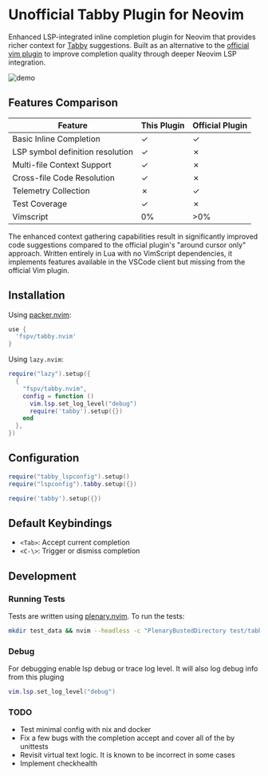 # Unofficial Tabby Plugin for Neovim

Enhanced LSP-integrated inline completion plugin for Neovim that provides richer context for [Tabby](https://www.tabbyml.com/) suggestions. Built as an alternative to the [official vim plugin](https://github.com/TabbyML/tabby/tree/main/clients/vim) to improve completion quality through deeper Neovim LSP integration.

![demo](https://github.com/user-attachments/assets/62b66e69-f18b-4b19-9fbe-162c8fe48cf6)

## Features Comparison

| Feature | This Plugin | Official Plugin |
|---------|------------------|-----------------|
| Basic Inline Completion | ✓ | ✓ |
| LSP symbol definition resolution | ✓ | ✗ |
| Multi-file Context Support | ✓ | ✗ |
| Cross-file Code Resolution | ✓ | ✗ |
| Telemetry Collection | ✗ | ✓ |
| Test Coverage | ✓ | ✗ |
| Vimscript | 0% | >0% |

The enhanced context gathering capabilities result in significantly improved code suggestions compared to the official plugin's "around cursor only" approach. Written entirely in Lua with no VimScript dependencies, it implements features available in the VSCode client but missing from the official Vim plugin.

## Installation

Using [packer.nvim](https://github.com/wbthomason/packer.nvim):

```lua
use {
  'fspv/tabby.nvim'
}
```

Using `lazy.nvim`:
```lua
require("lazy").setup({
  {
    "fspv/tabby.nvim",
    config = function ()
      vim.lsp.set_log_level("debug")
      require('tabby').setup({})
    end
  },
})
```

## Configuration

```lua
require("tabby_lspconfig").setup()
require("lspconfig").tabby.setup({})

require('tabby').setup({})
```

## Default Keybindings

- `<Tab>`: Accept current completion
- `<C-\>`: Trigger or dismiss completion

## Development

### Running Tests

Tests are written using [plenary.nvim](https://github.com/nvim-lua/plenary.nvim). To run the tests:

```bash
mkdir test_data && nvim --headless -c "PlenaryBustedDirectory test/tabby"
```

### Debug

For debugging enable lsp debug or trace log level. It will also log debug info from this pluging

```lua
vim.lsp.set_log_level("debug")

```

### TODO

* Test minimal config with nix and docker
* Fix a few bugs with the completion accept and cover all of the by unittests
* Revisit virtual text logic. It is known to be incorrect in some cases
* Implement checkhealth

